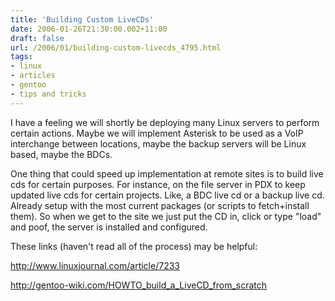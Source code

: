 ```yaml
---
title: 'Building Custom LiveCDs'
date: 2006-01-26T21:30:00.002+11:00
draft: false
url: /2006/01/building-custom-livecds_4795.html
tags: 
- linux
- articles
- gentoo
- tips and tricks
---
```


I have a feeling we will shortly be deploying many Linux servers to perform certain actions. Maybe we will implement Asterisk to be used as a VoIP interchange between locations, maybe the backup servers will be Linux based, maybe the BDCs.

One thing that could speed up implementation at remote sites is to build live cds for certain purposes. For instance, on the file server in PDX to keep updated live cds for certain projects. Like, a BDC live cd or a backup live cd. Already setup with the most current packages (or scripts to fetch+install them). So when we get to the site we just put the CD in, click or type "load" and poof, the server is installed and configured.

These links (haven't read all of the process) may be helpful:

http://www.linuxjournal.com/article/7233

http://gentoo-wiki.com/HOWTO_build_a_LiveCD_from_scratch